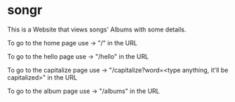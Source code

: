# songr

This is a Website that views songs' Albums with some details.

To go to the home page use -> "/" in the URL

To go to the hello page use -> "/hello" in the URL

To go to the capitalize page use -> "/capitalize?word=<type anything, it'll be capitalized>" in the URL

To go to the album page use -> "/albums" in the URL